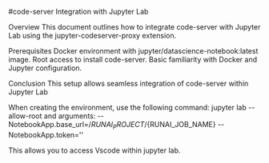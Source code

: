 #code-server Integration with Jupyter Lab

Overview
This document outlines how to integrate code-server with Jupyter Lab using the jupyter-codeserver-proxy extension.

Prerequisites
Docker environment with jupyter/datascience-notebook:latest image.
Root access to install code-server.
Basic familiarity with Docker and Jupyter configuration.


Conclusion
This setup allows seamless integration of code-server within Jupyter Lab




When creating the environment, use the following command:
jupyter lab --allow-root
and arguments:
--NotebookApp.base_url=/${RUNAI_PROJECT}/${RUNAI_JOB_NAME} --NotebookApp.token=''

This allows you to access Vscode within jupyter lab.
